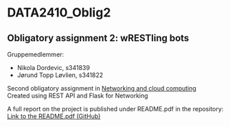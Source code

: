 # DATA2410_Oblig2
## Obligatory assignment 2:  wRESTling bots

Gruppemedlemmer:  
* Nikola Dordevic, s341839
* Jørund Topp Løvlien, s341822

Second obligatory assignment in [Networking and cloud computing](https://student.oslomet.no/en/studier/-/studieinfo/emne/DATA2410/2020/H%C3%98ST)  
Created using REST API and Flask for Networking

A full report on the project is published under README.pdf in the repository:  
[Link to the README.pdf (GitHub)](https://github.com/nlkko/DATA2410_Oblig2/blob/main/README.pdf)
